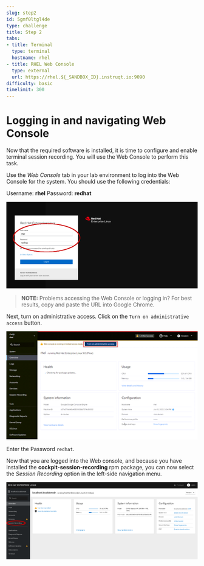 ```yaml
---
slug: step2
id: 5gmf0ltgl4de
type: challenge
title: Step 2
tabs:
- title: Terminal
  type: terminal
  hostname: rhel
- title: RHEL Web Console
  type: external
  url: https://rhel.${_SANDBOX_ID}.instruqt.io:9090
difficulty: basic
timelimit: 300
---
```

# Logging in and navigating Web Console

Now that the required software is installed, it is time to configure and
enable terminal session recording.  You will use the Web Console to perform
this task.

Use the *Web Console* tab in your lab environment to log into the Web
Console for the system.  You should use the following credentials:

Username: __rhel__
Password: __redhat__

![Web Console Login](../assets/Web-console-login.png)

>**NOTE:** Problems accessing the Web Console or logging in? For best results, copy and paste the URL into Google Chrome.

Next, turn on administrative access. Click on the `Turn on administrative access` button.

![adminaccess](../assets/webconsoleadminaccess.png)

Enter the Password `redhat`.

Now that you are logged into the Web console, and because you have installed
the __cockpit-session-recording__ rpm package, you can now select the
*Session Recording* option in the left-side navigation menu.

![Web Console Navigation](../assets/session-recording-option.png)


